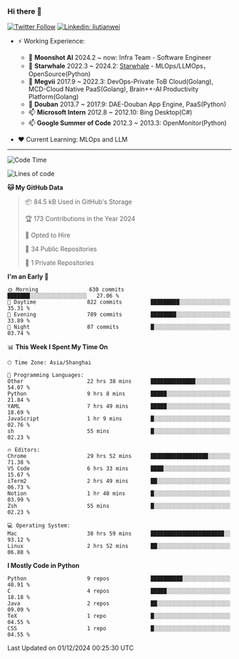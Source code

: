 ### Hi there 👋

[![Twitter Follow](https://img.shields.io/twitter/follow/tianweidut?style=social)](https://twitter.com/tianweidut)
[![Linkedin: liutianwei](https://img.shields.io/badge/-liutianwei-blue?style=flat-square&logo=Linkedin&logoColor=white&link=https://www.linkedin.com/in/liutianwei/)](https://www.linkedin.com/in/liutianwei/)

- ⚡ Working Experience:
  - 🔭 **Moonshot AI**  2024.2 ~ now: Infra Team - Software Engineer
  - 🌱 **Starwhale** 2022.3 ~ 2024.2: [Starwhale](https://github.com/star-whale/starwhale) - MLOps/LLMOps，OpenSource(Python)
  - 🌱 **Megvii** 2017.9 ~ 2022.3: DevOps-Private ToB Cloud(Golang), MCD-Cloud Native PaaS(Golang), Brain++-AI Productivity Platform(Golang)
  - 🌱 **Douban** 2013.7 ~ 2017.9: DAE-Douban App Engine, PaaS(Python)
  - 📫 **Microsoft Intern** 2012.8 ~ 2012.10: Bing Desktop(C#)
  - 📫 **Google Summer of Code** 2012.3 ~ 2013.3: OpenMonitor(Python)

- ❤️ Current Learning: MLOps and LLM

---
<!--START_SECTION:waka-->
![Code Time](http://img.shields.io/badge/Code%20Time-6%2C415%20hrs%2023%20mins-blue)

![Lines of code](https://img.shields.io/badge/From%20Hello%20World%20I%27ve%20Written-1.1%20million%20lines%20of%20code-blue)

**🐱 My GitHub Data** 

> 📦 84.5 kB Used in GitHub's Storage 
 > 
> 🏆 173 Contributions in the Year 2024
 > 
> 💼 Opted to Hire
 > 
> 📜 34 Public Repositories 
 > 
> 🔑 1 Private Repositories 
 > 
**I'm an Early 🐤** 

```text
🌞 Morning                630 commits         ███████░░░░░░░░░░░░░░░░░░   27.06 % 
🌆 Daytime                822 commits         █████████░░░░░░░░░░░░░░░░   35.31 % 
🌃 Evening                789 commits         ████████░░░░░░░░░░░░░░░░░   33.89 % 
🌙 Night                  87 commits          █░░░░░░░░░░░░░░░░░░░░░░░░   03.74 % 
```


📊 **This Week I Spent My Time On** 

```text
🕑︎ Time Zone: Asia/Shanghai

💬 Programming Languages: 
Other                    22 hrs 38 mins      ██████████████░░░░░░░░░░░   54.07 % 
Python                   9 hrs 8 mins        █████░░░░░░░░░░░░░░░░░░░░   21.84 % 
YAML                     7 hrs 49 mins       █████░░░░░░░░░░░░░░░░░░░░   18.69 % 
JavaScript               1 hr 9 mins         █░░░░░░░░░░░░░░░░░░░░░░░░   02.76 % 
sh                       55 mins             █░░░░░░░░░░░░░░░░░░░░░░░░   02.23 % 

🔥 Editors: 
Chrome                   29 hrs 52 mins      ██████████████████░░░░░░░   71.38 % 
VS Code                  6 hrs 33 mins       ████░░░░░░░░░░░░░░░░░░░░░   15.67 % 
iTerm2                   2 hrs 49 mins       ██░░░░░░░░░░░░░░░░░░░░░░░   06.73 % 
Notion                   1 hr 40 mins        █░░░░░░░░░░░░░░░░░░░░░░░░   03.99 % 
Zsh                      55 mins             █░░░░░░░░░░░░░░░░░░░░░░░░   02.23 % 

💻 Operating System: 
Mac                      38 hrs 59 mins      ███████████████████████░░   93.12 % 
Linux                    2 hrs 52 mins       ██░░░░░░░░░░░░░░░░░░░░░░░   06.88 % 
```

**I Mostly Code in Python** 

```text
Python                   9 repos             ██████████░░░░░░░░░░░░░░░   40.91 % 
C                        4 repos             █████░░░░░░░░░░░░░░░░░░░░   18.18 % 
Java                     2 repos             ██░░░░░░░░░░░░░░░░░░░░░░░   09.09 % 
TeX                      1 repo              █░░░░░░░░░░░░░░░░░░░░░░░░   04.55 % 
CSS                      1 repo              █░░░░░░░░░░░░░░░░░░░░░░░░   04.55 % 
```




 Last Updated on 01/12/2024 00:25:30 UTC
<!--END_SECTION:waka-->
